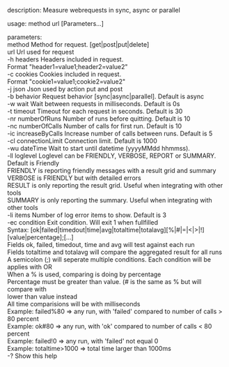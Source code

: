 
description: Measure webrequests in sync, async or parallel  

usage: method url [Parameters...]  

parameters:  
  method               Method for request. [get|post|put|delete]  
  url                  Url used for request  
  -h headers           Headers included in request.  
                         Format "header1=value1;header2=value2"  
  -c cookies           Cookies included in request.  
                         Format "cookie1=value1;cookie2=value2"  
  -j json              Json used by action put and post  
  -b behavior          Request behavior [sync|async|parallel]. Default is async  
  -w wait              Wait between requests in milliseconds. Default is 0s  
  -t timeout           Timeout for each request in seconds. Default is 30  
  -nr numberOfRuns     Number of runs before quitting. Default is 10  
  -nc numberOfCalls    Number of calls for first run. Default is 10  
  -ic increaseByCalls  Increase number of calls between runs. Default is 5  
  -cl connectionLimit  Connection limit. Default is 1000  
  -wu dateTime         Wait to start until datetime (yyyyMMdd hhmmss).  
  -ll loglevel         Loglevel can be FRIENDLY, VERBOSE, REPORT or SUMMARY. Default is Friendly  
                         FRIENDLY is reporting friendly messages with a result grid and summary  
                         VERBOSE is FRIENDLY but with detailed errors  
                         RESULT is only reporting the result grid. Useful when integrating with other tools  
                         SUMMARY is only reporting the summary. Useful when integrating with other tools  
  -li items            Number of log error items to show. Default is 3  
  -ec condition        Exit condition. Will exit 1 when fullfilled  
                         Syntax: [ok|failed|timedout|time|avg|totaltime|totalavg][%|#|=|<|>|!][value|percentage];[...]  
                           Fields ok, failed, timedout, time and avg will test against each run  
                           Fields totaltime and totalavg will compare the aggregated result for all runs  
                           A semicolon (;) will seperate multiple conditions. Each condition will be applies with OR  
                         When a % is used, comparing is doing by percentage  
                           Percentage must be greater than value. (# is the same as % but will compare with  
                           lower than value instead  
                         All time comparisions will be with milliseconds  
                         Example: failed%80 => any run, with 'failed' compared to number of calls > 80 percent  
                         Example: ok#80 => any run, with 'ok' compared to number of calls < 80 percent  
                         Example: failed!0 => any run, with 'failed' not equal 0  
                         Example: totaltime>1000 => total time larger than 1000ms  
  -?                   Show this help  
